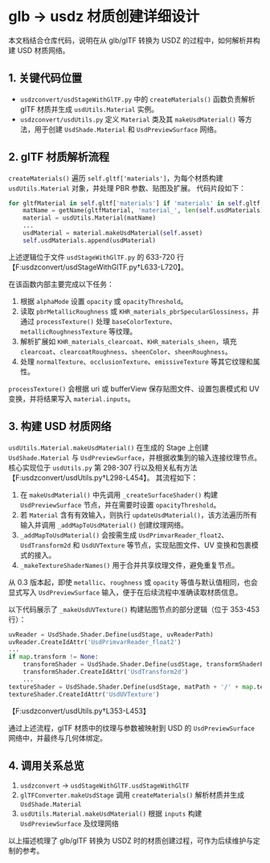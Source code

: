 # glb -> usdz 材质创建详细设计

本文档结合仓库代码，说明在从 glb/glTF 转换为 USDZ 的过程中，如何解析并构建 USD 材质网络。

## 1. 关键代码位置
- `usdzconvert/usdStageWithGlTF.py` 中的 `createMaterials()` 函数负责解析 glTF 材质并生成 `usdUtils.Material` 实例。
- `usdzconvert/usdUtils.py` 定义 `Material` 类及其 `makeUsdMaterial()` 等方法，用于创建 `UsdShade.Material` 和 `UsdPreviewSurface` 网络。

## 2. glTF 材质解析流程
`createMaterials()` 遍历 `self.gltf['materials']`，为每个材质构建 `usdUtils.Material` 对象，并处理 PBR 参数、贴图及扩展。
代码片段如下：
```python
for gltfMaterial in self.gltf['materials'] if 'materials' in self.gltf else []:
    matName = getName(gltfMaterial, 'material_', len(self.usdMaterials))
    material = usdUtils.Material(matName)
    ...
    usdMaterial = material.makeUsdMaterial(self.asset)
    self.usdMaterials.append(usdMaterial)
```
上述逻辑位于文件 `usdStageWithGlTF.py` 的 633-720 行【F:usdzconvert/usdStageWithGlTF.py†L633-L720】。

在该函数内部主要完成以下任务：
1. 根据 `alphaMode` 设置 `opacity` 或 `opacityThreshold`。
2. 读取 `pbrMetallicRoughness` 或 `KHR_materials_pbrSpecularGlossiness`，并通过 `processTexture()` 处理 `baseColorTexture`、`metallicRoughnessTexture` 等纹理。
3. 解析扩展如 `KHR_materials_clearcoat`、`KHR_materials_sheen`，填充 `clearcoat`、`clearcoatRoughness`、`sheenColor`、`sheenRoughness`。
4. 处理 `normalTexture`、`occlusionTexture`、`emissiveTexture` 等其它纹理和属性。

`processTexture()` 会根据 uri 或 bufferView 保存贴图文件、设置包裹模式和 UV 变换，并将结果写入 `material.inputs`。

## 3. 构建 USD 材质网络
`usdUtils.Material.makeUsdMaterial()` 在生成的 Stage 上创建 `UsdShade.Material` 与 `UsdPreviewSurface`，并根据收集到的输入连接纹理节点。
核心实现位于 `usdUtils.py` 第 298-307 行以及相关私有方法【F:usdzconvert/usdUtils.py†L298-L454】。
其流程如下：
1. 在 `makeUsdMaterial()` 中先调用 `_createSurfaceShader()` 构建 `UsdPreviewSurface` 节点，并在需要时设置 `opacityThreshold`。
2. 若 `Material` 含有有效输入，则执行 `updateUsdMaterial()`，该方法遍历所有输入并调用 `_addMapToUsdMaterial()` 创建纹理网络。
3. `_addMapToUsdMaterial()` 会按需生成 `UsdPrimvarReader_float2`、`UsdTransform2d` 和 `UsdUVTexture` 等节点，实现贴图文件、UV 变换和包裹模式的接入。
4. `_makeTextureShaderNames()` 用于合并共享纹理文件，避免重复节点。

从 0.3 版本起，即使 `metallic`、`roughness` 或 `opacity` 等值与默认值相同，也会显式写入 `UsdPreviewSurface` 输入，便于在后续流程中准确读取材质信息。

以下代码展示了 `_makeUsdUVTexture()` 构建贴图节点的部分逻辑（位于 353-453 行）：
```python
uvReader = UsdShade.Shader.Define(usdStage, uvReaderPath)
uvReader.CreateIdAttr('UsdPrimvarReader_float2')
...
if map.transform != None:
    transformShader = UsdShade.Shader.Define(usdStage, transformShaderPath)
    transformShader.CreateIdAttr('UsdTransform2d')
    ...
textureShader = UsdShade.Shader.Define(usdStage, matPath + '/' + map.textureShaderName + '_texture')
textureShader.CreateIdAttr('UsdUVTexture')
```
【F:usdzconvert/usdUtils.py†L353-L453】

通过上述流程，glTF 材质中的纹理与参数被映射到 USD 的 `UsdPreviewSurface` 网络中，并最终与几何体绑定。

## 4. 调用关系总览
1. `usdzconvert` → `usdStageWithGlTF.usdStageWithGlTF`
2. `glTFConverter.makeUsdStage` 调用 `createMaterials()` 解析材质并生成 `UsdShade.Material`
3. `usdUtils.Material.makeUsdMaterial()` 根据 `inputs` 构建 `UsdPreviewSurface` 及纹理网络

以上描述梳理了 glb/glTF 转换为 USDZ 时的材质创建过程，可作为后续维护与定制的参考。

